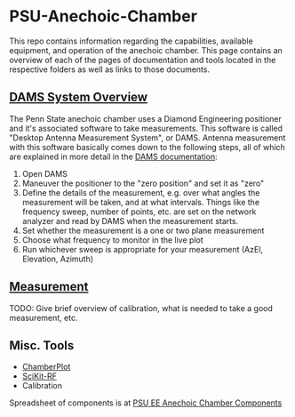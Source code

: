 # PSU-Anechoic-Chamber

This repo contains information regarding the capabilities, available equipment,
and operation of the anechoic chamber. This page contains an overview of each 
of the pages of documentation and tools located in the respective folders as
well as links to those documents.

## [DAMS System Overview](documentation/dams/)

The Penn State anechoic chamber uses a Diamond Engineering positioner and it's
associated software to take measurements. This software is called "Desktop
Antenna Measurement System", or DAMS. Antenna measurement with this software
basically comes down to the following steps, all of which are explained in more
detail in the [DAMS documentation](documentation/dams/):

1. Open DAMS
2. Maneuver the positioner to the "zero position" and set it as "zero"
3. Define the details of the measurement, e.g. over what angles the measurement
   will be taken, and at what intervals. Things like the frequency sweep, number
   of points, etc. are set on the network analyzer and read by DAMS when the
   measurement starts.
4. Set whether the measurement is a one or two plane measurement
5. Choose what frequency to monitor in the live plot
6. Run whichever sweep is appropriate for your measurement (AzEl, Elevation,
   Azimuth)

## [Measurement](documentation/measurement/)

TODO: Give brief overview of calibration, what is needed to take a good
measurement, etc. 

## Misc. Tools

* [ChamberPlot](https://github.com/HRG-Lab/ChamberPlot)
* [SciKit-RF](http://scikit-rf.org/)
* Calibration

Spreadsheet of components is at [PSU EE Anechoic Chamber Components](https://docs.google.com/spreadsheets/d/1eteUvV0Tn92JbzLjsZK2wsClNtTWEccetH6lqHVsjVo/edit?usp=sharing)
